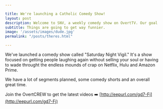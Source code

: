 ```yaml
---

title: We're launching a Catholic Comedy Show!
layout: post
description: Welcome to SNV, a weekly comedy show on OvertTV. Our goal is to bring the happiness to people, no matter your faith, becuase laughing is also a gift from God.
subtitle: Things are going to get way funnier.
image: '/assets/images/dude.jpg'
permalink: "/posts/theres.html"

---
```


We've launched a comedy show called "Saturday Night Vigil." It's a show focused on getting people laughing again without selling your soul or having to wade throught the endless mounds of crap on Netflix, Hulu and Amazon Prime.

We have a lot of segments planned, some comedy shorts and an overall great time.

Join the OvertCREW to get the latest videos ➡️ [http://eepurl.com/gd7-Fj](http://eepurl.com/gd7-Fj)